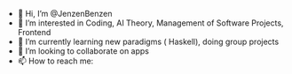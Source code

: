 - 👋 Hi, I’m @JenzenBenzen
- 👀 I’m interested in Coding, AI Theory, Management of Software Projects, Frontend
- 🌱 I’m currently learning new paradigms ( Haskell), doing group projects
- 💞️ I’m looking to collaborate on apps
- 📫 How to reach me: 

<!---
JenzenBenzen/JenzenBenzen is a ✨ special ✨ repository because its `README.md` (this file) appears on your GitHub profile.
You can click the Preview link to take a look at your changes.
--->
